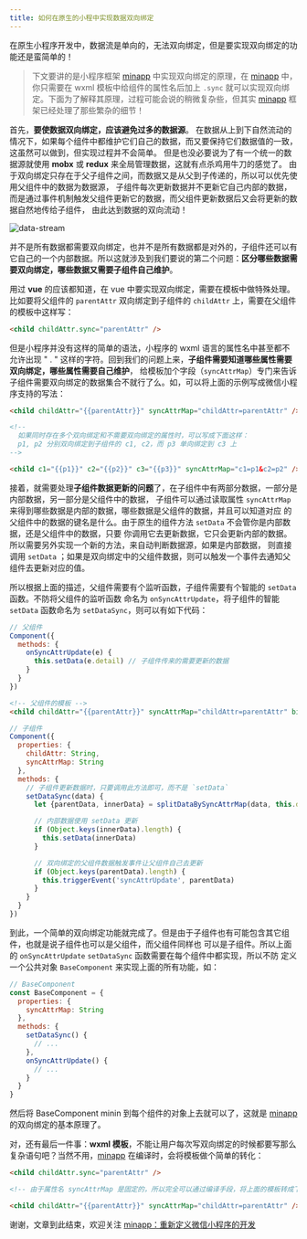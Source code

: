 ```yaml
---
title: 如何在原生的小程中实现数据双向绑定
---
```


在原生小程序开发中，数据流是单向的，无法双向绑定，但是要实现双向绑定的功能还是蛮简单的！


> 下文要讲的是小程序框架 [minapp][minapp] 中实现双向绑定的原理，在 [minapp][minapp] 中，你只需要在 wxml 模板中给组件的属性名后加上 `.sync` 就可以实现双向绑定。下面为了解释其原理，过程可能会说的稍微复杂些，但其实 [minapp][minapp] 框架已经处理了那些繁杂的细节！


首先，**要使数据双向绑定，应该避免过多的数据源**。
在数据从上到下自然流动的情况下，如果每个组件中都维护它们自己的数据，而又要保持它们数据值的一致，这虽然可以做到，但实现过程并不会简单。
但是也没必要说为了有一个统一的数据源就使用 **mobx** 或 **redux** 来全局管理数据，这就有点杀鸡用牛刀的感觉了。
由于双向绑定只存在于父子组件之间，而数据又是从父到子传递的，所以可以优先使用父组件中的数据为数据源，
子组件每次更新数据并不更新它自己内部的数据，而是通过事件机制触发父组件更新它的数据，而父组件更新数据后又会将更新的数据自然地传给子组件，
由此达到数据的双向流动！

![data-stream](https://n1image.hjfile.cn/res7/2018/03/09/7b2b06c970055559fc6181d55b51c57a.png)


并不是所有数据都需要双向绑定，也并不是所有数据都是对外的，子组件还可以有它自己的一个内部数据。所以这就涉及到我们要说的第二个问题：**区分哪些数据需要双向绑定，哪些数据又需要子组件自己维护**。

用过 **vue** 的应该都知道，在 vue 中要实现双向绑定，需要在模板中做特殊处理。比如要将父组件的 `parentAttr` 双向绑定到子组件的 `childAttr` 上，需要在父组件的模板中这样写：

```html
<child childAttr.sync="parentAttr" />
```

但是小程序并没有这样的简单的语法，小程序的 wxml 语言的属性名中甚至都不允许出现 " . " 这样的字符。回到我们的问题上来，**子组件需要知道哪些属性需要双向绑定，哪些属性需要自己维护**，
给模板加个字段（`syncAttrMap`）专门来告诉子组件需要双向绑定的数据集合不就行了么。如，可以将上面的示例写成微信小程序支持的写法：

```html
<child childAttr="{{parentAttr}}" syncAttrMap="childAttr=parentAttr" />

<!--
  如果同时存在多个双向绑定和不需要双向绑定的属性时，可以写成下面这样：
  p1, p2 分别双向绑定到子组件的 c1, c2，而 p3 单向绑定到 c3 上
-->

<child c1="{{p1}}" c2="{{p2}}" c3="{{p3}}" syncAttrMap="c1=p1&c2=p2" />
```


接着，就需要处理**子组件数据更新的问题**了，在子组件中有两部分数据，一部分是内部数据，另一部分是父组件中的数据，
子组件可以通过读取属性 `syncAttrMap` 来得到哪些数据是内部的数据，哪些数据是父组件的数据，并且可以知道对应
的父组件中的数据的键名是什么。由于原生的组件方法 `setData` 不会管你是内部数据，还是父组件中的数据，只要
你调用它去更新数据，它只会更新内部的数据。所以需要另外实现一个新的方法，来自动判断数据源，如果是内部数据，
则直接调用 `setData` ；如果是双向绑定中的父组件数据，则可以触发一个事件去通知父组件去更新对应的值。

所以根据上面的描述，父组件需要有个监听函数，子组件需要有个智能的 `setData` 函数。不防将父组件的监听函数
命名为 `onSyncAttrUpdate`，将子组件的智能 `setData` 函数命名为 `setDataSync`，则可以有如下代码：


```js
// 父组件
Component({
  methods: {
    onSyncAttrUpdate(e) {
      this.setData(e.detail) // 子组件传来的需要更新的数据
    }
  }
})

```

```html
<!-- 父组件的模板 -->
<child childAttr="{{parentAttr}}" syncAttrMap="childAttr=parentAttr" bind:syncAttrUpdate="onSyncAttrUpdate" />
```

```js
// 子组件
Component({
  properties: {
    childAttr: String,
    syncAttrMap: String
  },
  methods: {
    // 子组件更新数据时，只要调用此方法即可，而不是 `setData`
    setDataSync(data) {
      let {parentData, innerData} = splitDataBySyncAttrMap(data, this.data.syncAttrMap)

      // 内部数据使用 setData 更新
      if (Object.keys(innerData).length) {
        this.setData(innerData)
      }

      // 双向绑定的父组件数据触发事件让父组件自己去更新
      if (Object.keys(parentData).length) {
        this.triggerEvent('syncAttrUpdate', parentData)
      }
    }
  }
})

```

到此，一个简单的双向绑定功能就完成了。但是由于子组件也有可能包含其它组件，也就是说子组件也可以是父组件，而父组件同样也
可以是子组件。所以上面的 `onSyncAttrUpdate` `setDataSync` 函数需要在每个组件中都实现，所以不防
定义一个公共对象 `BaseComponent` 来实现上面的所有功能，如：

```js
// BaseComponent
const BaseComponent = {
  properties: {
    syncAttrMap: String
  },
  methods: {
    setDataSync() {
      // ...
    },
    onSyncAttrUpdate() {
      // ...
    }
  }
}
```

然后将 BaseComponent minin 到每个组件的对象上去就可以了，这就是 [minapp][minapp] 的双向绑定的基本原理了。


对，还有最后一件事：**wxml 模板**，不能让用户每次写双向绑定的时候都要写那么复杂语句吧？当然不用，[minapp][minapp] 在编译时，会将模板做个简单的转化：

```html
<child childAttr.sync="parentAttr" />

<!-- 由于属性名 syncAttrMap 是固定的，所以完全可以通过编译手段，将上面的模板转成下面这个模板 -->

<child childAttr="{{parentAttr}}" syncAttrMap="childAttr=parentAttr" />
```


谢谢，文章到此结束，欢迎关注 [minapp：重新定义微信小程序的开发][minapp]


[minapp]: https://github.com/qiu8310/minapp
